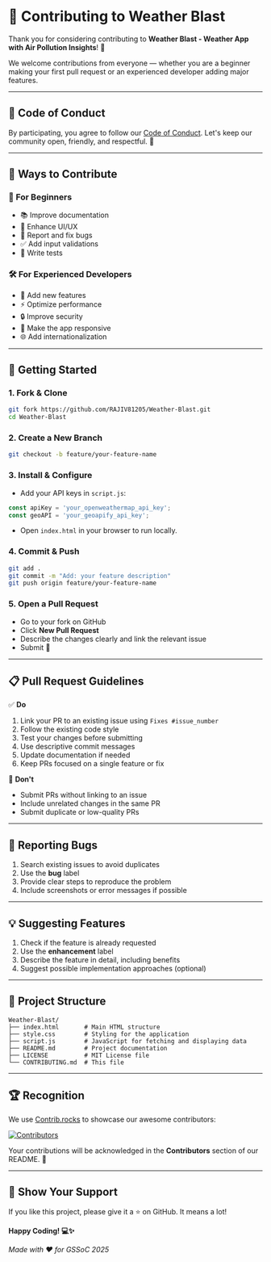 # 🤝 Contributing to Weather Blast

Thank you for considering contributing to **Weather Blast - Weather App with Air Pollution Insights**! 🚀

We welcome contributions from everyone — whether you are a beginner making your first pull request or an experienced developer adding major features.

---

## 📜 Code of Conduct

By participating, you agree to follow our [Code of Conduct](CODE_OF_CONDUCT.md). Let's keep our community open, friendly, and respectful. 💖

---

## 🌟 Ways to Contribute

### 🐣 For Beginners

* 📚 Improve documentation
* 🎨 Enhance UI/UX
* 🐛 Report and fix bugs
* ✅ Add input validations
* 🧪 Write tests

### 🛠 For Experienced Developers

* 🚀 Add new features
* ⚡ Optimize performance
* 🔒 Improve security
* 📱 Make the app responsive
* 🌐 Add internationalization

---

## 🏁 Getting Started

### 1. Fork & Clone

```bash
git fork https://github.com/RAJIV81205/Weather-Blast.git
cd Weather-Blast
```

### 2. Create a New Branch

```bash
git checkout -b feature/your-feature-name
```

### 3. Install & Configure

* Add your API keys in `script.js`:

```javascript
const apiKey = 'your_openweathermap_api_key';
const geoAPI = 'your_geoapify_api_key';
```

* Open `index.html` in your browser to run locally.

### 4. Commit & Push

```bash
git add .
git commit -m "Add: your feature description"
git push origin feature/your-feature-name
```

### 5. Open a Pull Request

* Go to your fork on GitHub
* Click **New Pull Request**
* Describe the changes clearly and link the relevant issue
* Submit 🚀

---

## 📋 Pull Request Guidelines

✅ **Do**

1. Link your PR to an existing issue using `Fixes #issue_number`
2. Follow the existing code style
3. Test your changes before submitting
4. Use descriptive commit messages
5. Update documentation if needed
6. Keep PRs focused on a single feature or fix

🚫 **Don't**

* Submit PRs without linking to an issue
* Include unrelated changes in the same PR
* Submit duplicate or low-quality PRs

---

## 🐛 Reporting Bugs

1. Search existing issues to avoid duplicates
2. Use the **bug** label
3. Provide clear steps to reproduce the problem
4. Include screenshots or error messages if possible

---

## 💡 Suggesting Features

1. Check if the feature is already requested
2. Use the **enhancement** label
3. Describe the feature in detail, including benefits
4. Suggest possible implementation approaches (optional)

---

## 📂 Project Structure

```
Weather-Blast/
├── index.html       # Main HTML structure
├── style.css        # Styling for the application
├── script.js        # JavaScript for fetching and displaying data
├── README.md        # Project documentation
├── LICENSE          # MIT License file
└── CONTRIBUTING.md  # This file
```

---

## 🏆 Recognition

We use [Contrib.rocks](https://contrib.rocks/) to showcase our awesome contributors:

[![Contributors](https://contrib.rocks/image?repo=RAJIV81205/Weather-Blast)](https://github.com/RAJIV81205/Weather-Blast/graphs/contributors)

Your contributions will be acknowledged in the **Contributors** section of our README. 🎉

---

## 🌟 Show Your Support

If you like this project, please give it a ⭐ on GitHub. It means a lot!

**Happy Coding! 💻✨**

*Made with ❤️ for GSSoC 2025*
